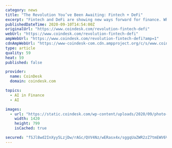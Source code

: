 ```yaml
---
category: news
title: "The Revolution You’ve Been Awaiting: Fintech + DeFi"
excerpt: "Fintech and DeFi are showing new ways forward for finance. When they combine, outdated intermediaries will really be in trouble."
publishedDateTime: 2020-09-10T14:54:00Z
originalUrl: "https://www.coindesk.com/revolution-fintech-defi"
webUrl: "https://www.coindesk.com/revolution-fintech-defi"
ampWebUrl: "https://www.coindesk.com/revolution-fintech-defi?amp=1"
cdnAmpWebUrl: "https://www-coindesk-com.cdn.ampproject.org/c/s/www.coindesk.com/revolution-fintech-defi?amp=1"
type: article
quality: 59
heat: 59
published: false

provider:
  name: CoinDesk
  domain: coindesk.com

topics:
  - AI in Finance
  - AI

images:
  - url: "https://static.coindesk.com/wp-content/uploads/2020/09/photo-1574027542338-98e75acfd385.jpeg"
    width: 1420
    height: 799
    isCached: true

secured: "fSJl8wd2InXyy5LzjDw/rAGc/QVV4Nz/wERasx4x/sggqUaZWR2zZ7tmEWV6V/xSGFFVUQpznGz5FTe2afub85F12BrW+rpDkL+yqBcy3VK3Q1Nj3b9XU6QbmoAUS3HBBmQ0J+RrjyO2BwAxfRzlVeaDSZIDqVr2lmtJIk9Z0D55uggm2v2jCuSfxuja9448Shx2n2VkOyqBB3ae8VwIY5EIVt7D9dKBoShQn9QBqBC/Arcb1MrPNJ1i8KEpjFsnXI8ba/SaJAYx/EAb4gc1Aqddt+rSG0iVzBLtoIoVQ4GWE1XTVi6gS6o1QzaX2U+n9EzggBX+hlEkxUcQzIadNCqbG3Q2bUr5iFuu0uHixKA=;ng+XCvM2P4ZLcrTT8rLkrQ=="
---
```


